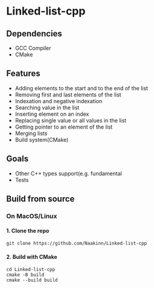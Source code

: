 # Linked-list-cpp
## Dependencies
- GCC Compiler
- CMake
## Features
- Adding elements to the start and to the end of the list
- Removing first and last elements of the list
- Indexation and negative indexation
- Searching value in the list
- Inserting element on an index
- Replacing single value or all values in the list
- Getting pointer to an element of the list
- Merging lists 
- Build system(CMake)

## Goals
- Other C++ types support(e.g. fundamental
- Tests
## Build from source

###  On MacOS/Linux
#### 1. Clone the repo 
```
git clone https://github.com/Naakinn/Linked-list-cpp
```
#### 2. Build with CMake
```
cd Linked-list-cpp
cmake -B build
cmake --build build
```

